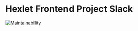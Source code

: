 # Hexlet Frontend Project Slack

[![Maintainability](https://api.codeclimate.com/v1/badges/5cd3ba64134952905e70/maintainability)](https://codeclimate.com/github/koshkarik/project-lvl4-s223/maintainability)